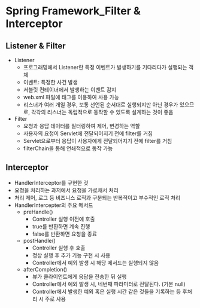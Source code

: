 # Spring Framework_Filter & Interceptor

## Listener & Filter
* Listener
    - 프로그래밍에서 Listener란 특정 이벤트가 발생하기를 기다리다가 실행되는 객체
    - 이벤트: 특정한 사건 발생
    - 서블릿 컨테이너에서 발생하는 이벤트 감지
    - web.xml 파일에 <listener> 태그를 이용하여 사용 가능
    - 리스너가 여러 개일 경우, 보통 선언된 순서대로 실행되지만 아닌 경우가 있으므로, 각각의 리스너는 독립적으로 동작할 수 있도록 설계하는 것이 좋음
* Filter
    - 요청과 응답 데이터를 필터링하여 제어, 변경하는 역할
    - 사용자의 요청이 Servlet에 전달되어지기 전에 filter를 거침
    - Servlet으로부터 응답이 사용자에게 전달되어지기 전에 filter를 거침
    - filterChain을 통해 연쇄적으로 동작 가능

## Interceptor
* HandlerInterceptor를 구현한 것
* 요청을 처리하는 과저에서 요청을 가로채서 처리
* 처리 제어, 로그 등 비즈니스 로직과 구분되는 반복적이고 부수적인 로직 처리
* HandlerIntercepter의 주요 메서드
    - preHandle()
        * Controller 실행 이전에 호출
        * true를 반환하면 계속 진행
        * false를 반환하면 요청을 종료
    - postHandle()
        * Controller 실행 후 호출
        * 정상 실행 후 추가 기능 구현 시 사용
        * Controller에서 예외 발생 시 해당 메서드는 실행되지 않음
    - afterCompletion()
        * 뷰가 클라이언트에게 응답을 전송한 뒤 실행
        * Controller에서 예외 발생 시, 네번째 파라미터로 전달된다. (기본 null)
        * Controller에서 발생한 예외 혹은 실행 시간 같은 것들을 기록하는 등 후처리 시 주로 사용